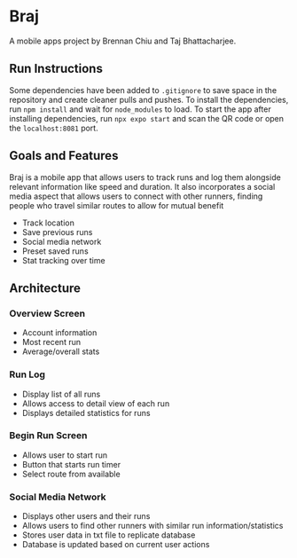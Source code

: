 # Braj
A mobile apps project by Brennan Chiu and Taj Bhattacharjee.

## Run Instructions
Some dependencies have been added to ```.gitignore``` to save space in the repository and create cleaner pulls and pushes. To install the dependencies, run ```npm install``` and wait for ```node_modules``` to load. To start the app after installing dependencies, run ```npx expo start``` and scan the QR code or open the ```localhost:8081``` port.

## Goals and Features
Braj is a mobile app that allows users to track runs and log them alongside relevant information like speed and duration. It also incorporates a social media aspect that allows users to connect with other runners, finding people who travel similar routes to allow for mutual benefit
- Track location
- Save previous runs
- Social media network
- Preset saved runs
- Stat tracking over time

## Architecture
### Overview Screen
- Account information
- Most recent run
- Average/overall stats

### Run Log
- Display list of all runs
- Allows access to detail view of each run
- Displays detailed statistics for runs

### Begin Run Screen
- Allows user to start run
- Button that starts run timer
- Select route from available

### Social Media Network
- Displays other users and their runs
- Allows users to find other runners with similar run information/statistics
- Stores user data in txt file to replicate database
- Database is updated based on current user actions